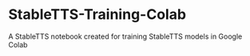 # StableTTS-Training-Colab
A StableTTS notebook created for training StableTTS models in Google Colab
